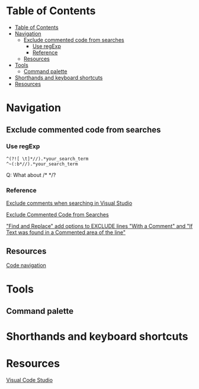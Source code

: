 # Table of Contents
- [Table of Contents](#table-of-contents)
- [Navigation](#navigation)
  - [Exclude commented code from searches](#exclude-commented-code-from-searches)
    - [Use regExp](#use-regexp)
    - [Reference](#reference)
  - [Resources](#resources)
- [Tools](#tools)
  - [Command palette](#command-palette)
- [Shorthands and keyboard shortcuts](#shorthands-and-keyboard-shortcuts)
- [Resources](#resources-1)
# Navigation
## Exclude commented code from searches
### Use regExp
```regexp
^(?![ \t]*//).*your_search_term
^~(:b*//).*your_search_term
```
Q: What about /* */?
### Reference
[Exclude comments when searching in Visual Studio](https://stackoverflow.com/questions/11314366/exclude-comments-when-searching-in-visual-studio)

[Exclude Commented Code from Searches](https://developercommunity.visualstudio.com/idea/354547/exclude-commented-code-from-searches.html)

["Find and Replace" add options to EXCLUDE lines "With a Comment" and "If Text was found in a Commented area of the line"](https://developercommunity.visualstudio.com/content/idea/368691/find-and-replace-add-options-to-exclude-lines-with.html)

## Resources
[Code navigation](https://code.visualstudio.com/docs/editor/editingevolved)
# Tools
## Command palette

# Shorthands and keyboard shortcuts

# Resources
[Visual Code Studio](https://code.visualstudio.com/docs/)
